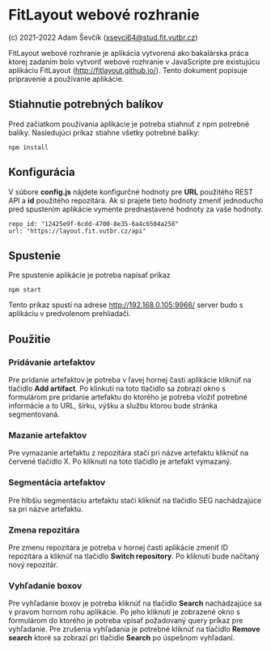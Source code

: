 # FitLayout webové rozhranie
(c) 2021-2022 Adam Ševčík (xsevci64@stud.fit.vutbr.cz)

FitLayout webové rozhranie je aplikácia vytvorená ako bakalárska práca ktorej zadaním bolo vytvoriť webové rozhranie v JavaScripte pre existujúcu aplikáciu FitLayout (http://fitlayout.github.io/). Tento dokument popisuje pripravenie a používanie aplikácie.

## Stiahnutie potrebných balíkov 
 Pred začiatkom používania aplikácie je potreba stiahnuť z npm potrebné balíky. Nasledujúci príkaz stiahne všetky potrebné balíky: 
   ~~~
   npm install
   ~~~

## Konfigurácia
V súbore **config.js** nájdete konfigurčné hodnoty pre **URL** použitého REST API a **id** použitého repozitára. Ak si prajete tieto hodnoty zmeniť jednoducho pred spustením aplikácie vymente prednastavené hodnoty za vaše hodnoty.
   ~~~
   repo_id: "12425e9f-6cdd-4700-8e35-6a4c6504a258"
   url: "https://layout.fit.vutbr.cz/api"
   ~~~

## Spustenie
Pre spustenie aplikácie je potreba napísať príkaz
   ~~~
   npm start
   ~~~
Tento príkaz spustí na adrese http://192.168.0.105:9966/ server budo s aplikáciu v predvolenom prehliadači.

## Použitie

### Pridávanie artefaktov

Pre pridanie artefaktov je potreba v ľavej hornej časti aplikácie kliknúť na tlačidlo **Add artifact**. Po klinkutí na toto tlačidlo sa zobrazí okno s formulárom pre pridanie artefaktu do ktorého je potreba vložiť potrebné informácie a to URL, šírku, výšku a službu ktorou bude stránka segmentovaná.

### Mazanie artefaktov

Pre vymazanie artefaktu z repozitára stačí pri názve artefaktu kliknúť na červené tlačidlo X. Po kliknutí na toto tlačidlo je artefakt vymazaný.

### Segmentácia artefaktov

Pre hlbšiu segmentáciu artefaktu stačí kliknúť na tlačidlo SEG nachádzajúce sa pri názve artefaktu.

### Zmena repozitára

Pre zmenu repozitára je potreba v hornej časti aplikácie zmeniť ID repozitára a kliknúť na tlačidlo **Switch repository**. Po kliknutí bude načítaný nový repozitár.

### Vyhľadanie boxov

Pre vyhľadanie boxov je potreba kliknúť na tlačidlo **Search** nachádzajúce sa v pravom hornom rohu aplikácie. Po jeho kliknutí je zobrazené okno s formulárom do ktorého je potreba vpísať požadovaný query príkaz pre vyhľadanie. Pre zrušenia vyhľadania je potrebné kliknúť na tlačidlo **Remove search** ktoré sa zobrazí pri tlačidle **Search** po úspešnom vyhľadaní.
